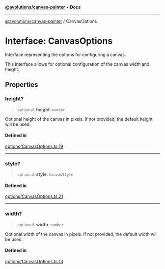 [**@avolutions/canvas-painter**](../index.md) • **Docs**

***

[@avolutions/canvas-painter](../index.md) / CanvasOptions

# Interface: CanvasOptions

Interface representing the options for configuring a canvas.

This interface allows for optional configuration of the canvas width and height.

## Properties

### height?

> `optional` **height**: `number`

Optional height of the canvas in pixels.
If not provided, the default height will be used.

#### Defined in

[options/CanvasOptions.ts:19](https://github.com/avolutions/canvas-painter/blob/6b90bb252205e6c29e996b006ce2037d0b656287/src/options/CanvasOptions.ts#L19)

***

### style?

> `optional` **style**: `CanvasStyle`

#### Defined in

[options/CanvasOptions.ts:21](https://github.com/avolutions/canvas-painter/blob/6b90bb252205e6c29e996b006ce2037d0b656287/src/options/CanvasOptions.ts#L21)

***

### width?

> `optional` **width**: `number`

Optional width of the canvas in pixels.
If not provided, the default width will be used.

#### Defined in

[options/CanvasOptions.ts:13](https://github.com/avolutions/canvas-painter/blob/6b90bb252205e6c29e996b006ce2037d0b656287/src/options/CanvasOptions.ts#L13)
